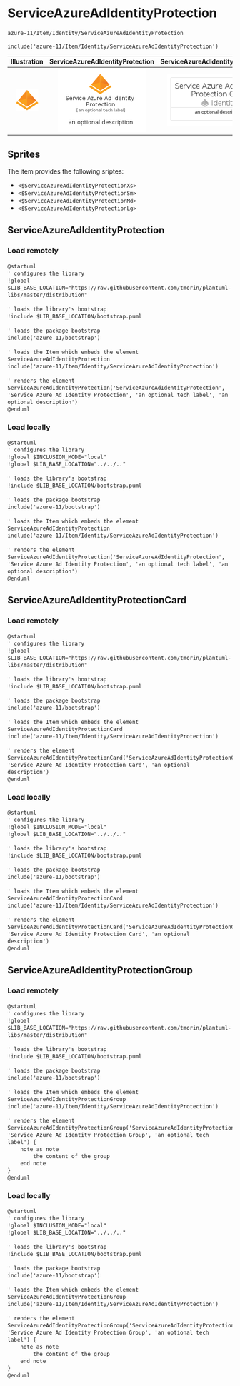 # ServiceAzureAdIdentityProtection


```text
azure-11/Item/Identity/ServiceAzureAdIdentityProtection
```

```text
include('azure-11/Item/Identity/ServiceAzureAdIdentityProtection')
```



| Illustration | ServiceAzureAdIdentityProtection | ServiceAzureAdIdentityProtectionCard | ServiceAzureAdIdentityProtectionGroup |
| :---: | :---: | :---: | :---: |
| ![illustration for Illustration](../../../azure-11/Item/Identity/ServiceAzureAdIdentityProtection.png) | ![illustration for ServiceAzureAdIdentityProtection](../../../azure-11/Item/Identity/ServiceAzureAdIdentityProtection.Local.png) | ![illustration for ServiceAzureAdIdentityProtectionCard](../../../azure-11/Item/Identity/ServiceAzureAdIdentityProtectionCard.Local.png) | ![illustration for ServiceAzureAdIdentityProtectionGroup](../../../azure-11/Item/Identity/ServiceAzureAdIdentityProtectionGroup.Local.png) |



## Sprites
The item provides the following sriptes:

- `<$ServiceAzureAdIdentityProtectionXs>`
- `<$ServiceAzureAdIdentityProtectionSm>`
- `<$ServiceAzureAdIdentityProtectionMd>`
- `<$ServiceAzureAdIdentityProtectionLg>`





## ServiceAzureAdIdentityProtection

### Load remotely
```plantuml
@startuml
' configures the library
!global $LIB_BASE_LOCATION="https://raw.githubusercontent.com/tmorin/plantuml-libs/master/distribution"

' loads the library's bootstrap
!include $LIB_BASE_LOCATION/bootstrap.puml

' loads the package bootstrap
include('azure-11/bootstrap')

' loads the Item which embeds the element ServiceAzureAdIdentityProtection
include('azure-11/Item/Identity/ServiceAzureAdIdentityProtection')

' renders the element
ServiceAzureAdIdentityProtection('ServiceAzureAdIdentityProtection', 'Service Azure Ad Identity Protection', 'an optional tech label', 'an optional description')
@enduml
```

### Load locally
```plantuml
@startuml
' configures the library
!global $INCLUSION_MODE="local"
!global $LIB_BASE_LOCATION="../../.."

' loads the library's bootstrap
!include $LIB_BASE_LOCATION/bootstrap.puml

' loads the package bootstrap
include('azure-11/bootstrap')

' loads the Item which embeds the element ServiceAzureAdIdentityProtection
include('azure-11/Item/Identity/ServiceAzureAdIdentityProtection')

' renders the element
ServiceAzureAdIdentityProtection('ServiceAzureAdIdentityProtection', 'Service Azure Ad Identity Protection', 'an optional tech label', 'an optional description')
@enduml
```

## ServiceAzureAdIdentityProtectionCard

### Load remotely
```plantuml
@startuml
' configures the library
!global $LIB_BASE_LOCATION="https://raw.githubusercontent.com/tmorin/plantuml-libs/master/distribution"

' loads the library's bootstrap
!include $LIB_BASE_LOCATION/bootstrap.puml

' loads the package bootstrap
include('azure-11/bootstrap')

' loads the Item which embeds the element ServiceAzureAdIdentityProtectionCard
include('azure-11/Item/Identity/ServiceAzureAdIdentityProtection')

' renders the element
ServiceAzureAdIdentityProtectionCard('ServiceAzureAdIdentityProtectionCard', 'Service Azure Ad Identity Protection Card', 'an optional description')
@enduml
```

### Load locally
```plantuml
@startuml
' configures the library
!global $INCLUSION_MODE="local"
!global $LIB_BASE_LOCATION="../../.."

' loads the library's bootstrap
!include $LIB_BASE_LOCATION/bootstrap.puml

' loads the package bootstrap
include('azure-11/bootstrap')

' loads the Item which embeds the element ServiceAzureAdIdentityProtectionCard
include('azure-11/Item/Identity/ServiceAzureAdIdentityProtection')

' renders the element
ServiceAzureAdIdentityProtectionCard('ServiceAzureAdIdentityProtectionCard', 'Service Azure Ad Identity Protection Card', 'an optional description')
@enduml
```

## ServiceAzureAdIdentityProtectionGroup

### Load remotely
```plantuml
@startuml
' configures the library
!global $LIB_BASE_LOCATION="https://raw.githubusercontent.com/tmorin/plantuml-libs/master/distribution"

' loads the library's bootstrap
!include $LIB_BASE_LOCATION/bootstrap.puml

' loads the package bootstrap
include('azure-11/bootstrap')

' loads the Item which embeds the element ServiceAzureAdIdentityProtectionGroup
include('azure-11/Item/Identity/ServiceAzureAdIdentityProtection')

' renders the element
ServiceAzureAdIdentityProtectionGroup('ServiceAzureAdIdentityProtectionGroup', 'Service Azure Ad Identity Protection Group', 'an optional tech label') {
    note as note
        the content of the group
    end note
}
@enduml
```

### Load locally
```plantuml
@startuml
' configures the library
!global $INCLUSION_MODE="local"
!global $LIB_BASE_LOCATION="../../.."

' loads the library's bootstrap
!include $LIB_BASE_LOCATION/bootstrap.puml

' loads the package bootstrap
include('azure-11/bootstrap')

' loads the Item which embeds the element ServiceAzureAdIdentityProtectionGroup
include('azure-11/Item/Identity/ServiceAzureAdIdentityProtection')

' renders the element
ServiceAzureAdIdentityProtectionGroup('ServiceAzureAdIdentityProtectionGroup', 'Service Azure Ad Identity Protection Group', 'an optional tech label') {
    note as note
        the content of the group
    end note
}
@enduml
```

